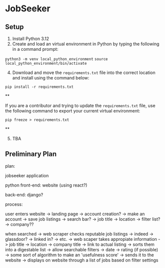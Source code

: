 # JobSeeker

## Setup

1. Install Python 3.12
2. Create and load an virtual environment in Python by typing the following in a command prompt:

`python3 -m venv local_python_environment`
`source local_python_environment/bin/activate`

4. Download and move the `requirements.txt` file into the correct location and install using the command below:

`pip install -r requirements.txt`

** 

If you are a contributor and trying to update the `requirements.txt` file, use the following command to export your current virtual environment: 

`pip freeze > requirements.txt`

**

5. TBA


## Preliminary Plan

plan:

jobseeker application

python
front-end: website (using react?)

back-end:
django?


process:

user enters website
-> landing page
-> account creation?
 -> make an account
 -> save job listings
-> search bar?
 -> job title
 -> location
 -> filter list?
 -> company?? 

when searched
-> web scraper checks reputable job listings
 -> indeed
 -> glassdoor?
 -> linked in? 
 -> etc.
-> web scaper takes appropiate information
 -> job title
 -> location
 -> company title
 -> link to actual listing
-> sorts them into a digestable list
 -> allow searchable filters
 -> date
 -> rating (if possible)
 -> some sort of algorithm to make an 'usefulness score'
-> sends it to the website
-> displays on website through a list of jobs based on filter settings
